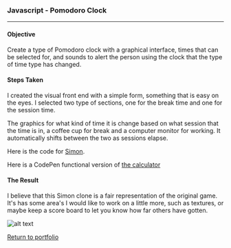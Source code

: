 ### Javascript - Pomodoro Clock
***

#### Objective
Create a type of Pomodoro clock with a graphical interface, times that can be selected for, and sounds to alert the person using the clock that the type of time type has changed.

#### Steps Taken
I created the visual front end with a simple form, something that is easy on the eyes. I selected two type of sections, one for the break time and one for the session time.

The graphics for what kind of time it is change based on what session that the time is in, a coffee cup for break and a computer monitor for working. It automatically shifts between the two as sessions elapse.

Here is the code for [Simon](https://github.com/danielramsayer/School_work/tree/master/FreeCodeCamp/AdvancedPrograms/simon).

Here is a CodePen functional version of [the calculator](https://codepen.io/Daniel_Ramsayer/pen/OjpKPX)

#### The Result

I believe that this Simon clone is a fair representation of the original game. It's has some area's I would like to work on a little more, such as textures, or maybe keep a score board to let you know how far others have gotten.

![alt text](https://github.com/danielramsayer/School_work/blob/master/FreeCodeCamp/AdvancedPrograms/simon/g1.png "simon image")


[Return to portfolio](https://github.com/danielramsayer/Portfolio)
